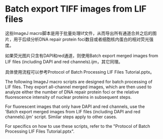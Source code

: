 Batch export TIFF images from LIF files
=============================
这些ImageJ macro脚本是用于批量处理lif文件，从而导出所有通道合并之后的图片，用于后续分析DNA repair protein foci数目或者细胞核内蛋白的相对荧光强度。

如果荧光图片只含有DAPI和red通道，则使用Batch export merged images from LIF files (including DAPI and red channels).ijm，其它同理。

具体使用流程可以参考Protocol of Batch Processing LIF Files Tutorial.pptx。

The following ImageJ macro scripts are designed for batch processing of LIF files. They export all-channel merged images, which are 
then used to analyze either the number of DNA repair protein foci or the relative fluorescence intensity of nuclear proteins in 
subsequent steps.

For fluorescent images that only have DAPI and red channels, use the 'Batch export merged images from LIF files (including DAPI 
and red channels).ijm' script. Similar steps apply to other cases.

For specifics on how to use these scripts, refer to the "Protocol of Batch Processing LIF Files Tutorial.pptx".

